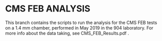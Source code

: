 # CMS FEB ANALYSIS
This branch contains the scripts to run the analysis for the CMS FEB tests on a 1.4 mm chamber, performed in May 2019 in the 904 laboratory. For more info about the data taking, see CMS_FEB_Results.pdf . 